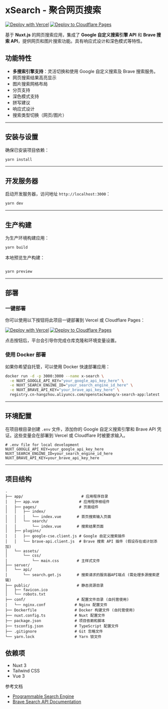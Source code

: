 # xSearch - 聚合网页搜索

[![Deploy with Vercel](https://vercel.com/button)](https://vercel.com/new/clone?repository-url=https%3A%2F%2Fgithub.com%2Ftubasawokudasai%2Fx-search&env=NUXT_GOOGLE_API_KEY,NUXT_SEARCH_ENGINE_ID,NUXT_BRAVE_API_KEY&envDescription=Enter%20your%20Google%20API%20Key,Search%20Engine%20ID%20and%20Brave%20API%20Key.&project-name=x-search-app&repository-name=x-search-app)
[![Deploy to Cloudflare Pages](https://deploy.workers.cloudflare.com/button)](https://deploy.workers.cloudflare.com/?url=https%3A%2F%2Fgithub.com%2Ftubasawokudasai%2Fx-search&env=NUXT_GOOGLE_API_KEY,NUXT_SEARCH_ENGINE_ID,NUXT_BRAVE_API_KEY)

基于 **Nuxt.js** 的网页搜索应用，集成了 **Google 自定义搜索引擎 API** 和 **Brave 搜索 API**，提供网页和图片搜索功能。具有响应式设计和深色模式等特性。

## 功能特性

-   **多搜索引擎支持**：灵活切换和使用 Google 自定义搜索及 Brave 搜索服务。
-   网页搜索结果高亮显示
-   图片搜索网格布局
-   分页支持
-   深色模式支持
-   拼写建议
-   响应式设计
-   搜索类型切换（网页/图片）

-----

## 安装与设置

确保已安装项目依赖：

```bash
yarn install
```

-----

## 开发服务器

启动开发服务器，访问地址 `http://localhost:3000`：

```bash
yarn dev
```

-----

## 生产构建

为生产环境构建应用：

```bash
yarn build
```

本地预览生产构建：

```bash

yarn preview
```

-----

## 部署

### 一键部署

你可以使用以下按钮将此项目一键部署到 Vercel 或 Cloudflare Pages：

[![Deploy with Vercel](https://vercel.com/button)](https://vercel.com/new/clone?repository-url=https%3A%2F%2Fgithub.com%2Ftubasawokudasai%2Fx-search&env=NUXT_GOOGLE_API_KEY,NUXT_SEARCH_ENGINE_ID,NUXT_BRAVE_API_KEY&envDescription=Enter%20your%20Google%20API%20Key,Search%20Engine%20ID%20and%20Brave%20API%20Key.&project-name=x-search-app&repository-name=x-search-app)
[![Deploy to Cloudflare Pages](https://deploy.workers.cloudflare.com/button)](https://deploy.workers.cloudflare.com/?url=https%3A%2F%2Fgithub.com%2Ftubasawokudasai%2Fx-search&env=NUXT_GOOGLE_API_KEY,NUXT_SEARCH_ENGINE_ID,NUXT_BRAVE_API_KEY)

点击按钮后，平台会引导你完成仓库克隆和环境变量设置。

### 使用 Docker 部署

如果你希望自托管，可以使用 Docker 快速部署应用：

```bash
docker run -d -p 3000:3000 --name x-search \
  -e NUXT_GOOGLE_API_KEY="your_google_api_key_here" \
  -e NUXT_SEARCH_ENGINE_ID="your_search_engine_id_here" \
  -e NUXT_BRAVE_API_KEY="your_brave_api_key_here" \
  registry.cn-hangzhou.aliyuncs.com/openstackwang/x-search-app:latest
```

-----

## 环境配置

在项目根目录创建 `.env` 文件，添加你的 Google 自定义搜索引擎和 Brave API 凭证。这些变量会在部署到 Vercel 或 Cloudflare 时被要求输入。

```
# .env file for local development
NUXT_GOOGLE_API_KEY=your_google_api_key_here
NUXT_SEARCH_ENGINE_ID=your_search_engine_id_here
NUXT_BRAVE_API_KEY=your_brave_api_key_here
```

-----

## 项目结构

```
.
├── app/                          # 应用程序目录
│   ├── app.vue                  # 应用程序根组件
│   ├── pages/                   # 页面组件
│   │   ├── index/
│   │   │   └── index.vue       # 首页搜索输入页面
│   │   └── search/
│   │       └── index.vue       # 搜索结果页面
│   ├── plugins/
│   │   ├── google-cse.client.js # Google 自定义搜索插件
│   │   └── brave-api.client.js  # Brave 搜索 API 插件 (假设存在或计划添加)
│   └── assets/
│       └── css/
│           └── main.css        # 主样式文件
├── server/
│   └── api/
│       └── search.get.js       # 搜索请求的服务器API端点 (需处理多源搜索逻辑)
├── public/                     # 静态资源目录
│   ├── favicon.ico
│   └── robots.txt
├── conf/                       # 配置文件目录 (自托管使用)
│   └── nginx.conf             # Nginx 配置文件
├── Dockerfile                 # Docker 构建文件 (自托管使用)
├── nuxt.config.ts             # Nuxt 配置文件
├── package.json               # 项目依赖和脚本
├── tsconfig.json              # TypeScript 配置文件
├── .gitignore                 # Git 忽略文件
└── yarn.lock                  # Yarn 锁文件
```

## 依赖项

- Nuxt 3
- Tailwind CSS
- Vue 3

参考文档 
- [Programmable Search Engine](https://developers.google.com/custom-search/v1/overview?hl=zh-cn) 
- [Brave Search API Documentation](https://api-dashboard.search.brave.com/app/documentation/web-search/get-started)
